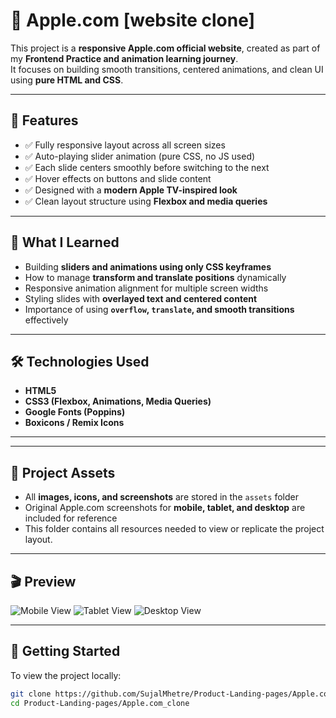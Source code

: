 # 🍎 Apple.com [website clone] 

This project is a **responsive Apple.com official website**, created as part of my **Frontend Practice and animation learning journey**.  
It focuses on building smooth transitions, centered animations, and clean UI using **pure HTML and CSS**.

---

## 🚀 Features

- ✅ Fully responsive layout across all screen sizes  
- ✅ Auto-playing slider animation (pure CSS, no JS used)  
- ✅ Each slide centers smoothly before switching to the next  
- ✅ Hover effects on buttons and slide content  
- ✅ Designed with a **modern Apple TV-inspired look**  
- ✅ Clean layout structure using **Flexbox and media queries**

---

## 🧠 What I Learned

- Building **sliders and animations using only CSS keyframes**  
- How to manage **transform and translate positions** dynamically  
- Responsive animation alignment for multiple screen widths  
- Styling slides with **overlayed text and centered content**  
- Importance of using **`overflow`, `translate`, and smooth transitions** effectively  

---

## 🛠️ Technologies Used

- **HTML5**  
- **CSS3 (Flexbox, Animations, Media Queries)**  
- **Google Fonts (Poppins)**  
- **Boxicons / Remix Icons**

---

---

## 📂 Project Assets

- All **images, icons, and screenshots** are stored in the `assets` folder  
- Original Apple.com screenshots for **mobile, tablet, and desktop** are included for reference  
- This folder contains all resources needed to view or replicate the project layout.  

---

## 🎬 Preview

![Mobile View](Assets/screenshot/mobile.png)
![Tablet View](Assets/screenshot/tablet.png)
![Desktop View](Assets/screenshot/desktop.png)

---

## 🚀 Getting Started

To view the project locally:

```bash
git clone https://github.com/SujalMhetre/Product-Landing-pages/Apple.com_clone.git
cd Product-Landing-pages/Apple.com_clone
